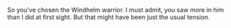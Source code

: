 So you've chosen the Windhelm warrior. I must admit, you saw more in him than I did at first sight. But that might have been just the usual tension.
